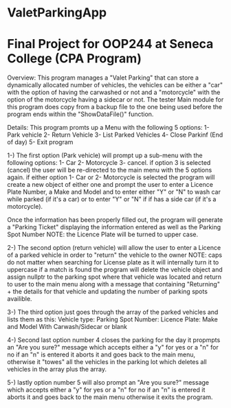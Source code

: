 # ValetParkingApp
Final Project for OOP244 at Seneca College (CPA Program)
==========================================================
Overview: 
This program manages a "Valet Parking" that can store a dynamically allocated number of vehicles,
the vehicles can be either a "car" with the option of having the carwashed or not 
and a "motorcycle" with the option of the motorcycle having a sidecar or not.
The tester Main module for this program does copy from a backup file to the one being used 
before the program ends within the "ShowDataFile()" function.

Details:
This program promts up a Menu with the following 5 options:
1- Park vehicle
2- Return Vehicle
3- List Parked Vehicles
4- Close Parkinf (End of day)
5- Exit program

1-) The first option (Park vehicle) will prompt up a sub-menu with the following options: 
    1- Car 
    2- Motorcycle 
    3- cancel.
if option 3 is selected (cancel) the user will be re-directed to the main menu with the 5 options again.
if either option 1- Car or 2- Motorcycle is selected the program will create a new object of either one and prompt
the user to enter a Licence Plate Number, a Make and Model and to enter either "Y" or "N" to wash car while parked (if it's a car)
or to enter "Y" or "N" if if has a side car (if it's a motorcycle).

Once the information has been properly filled out, the program will generate a "Parking Ticket" displaying the information entered as well as the Parking Spot Number
NOTE: the Licence Plate will be turned to upper case.

2-) The second option (return vehicle) will allow the user to enter a Licence of a parked vehicle in order to "return" the vehicle to the owner
NOTE: caps do not matter when searching for License plate as it will internally turn it to uppercase
if a match is found the program will delete the vehicle object and assign nullptr to the parking spot where that vehicle was located and return to user to the main menu
along with a message that containing "Returning" + the details for that vehicle and updating the number of parking spots availible.

3-) The third option just goes through the array of the parked vehicles and lists them as this:
Vehicle type:
Parking Spot Number:
Licence Plate:
Make and Model
With Carwash/Sidecar or blank

4-) Second last option number 4 closes the parking for the day it propmpts an "Are you sure?" message which accepts either a "y" for yes or a "n" for no if an "n" is entered it aborts it and goes back to the main menu, otherwise it "towes" all the vehicles in the parking lot which deletes all vehicles in the array plus the array.

5-) lastly option number 5 will also prompt an "Are you sure?" message which accepts either a "y" for yes or a "n" for no if an "n" is entered it aborts it and goes back to the main menu otherwise it exits the program.